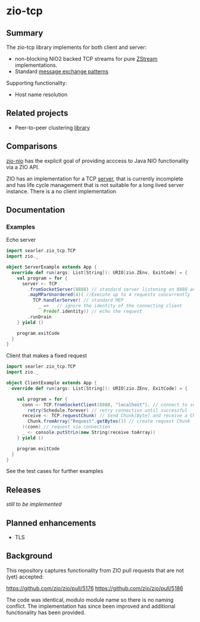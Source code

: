 # zio-tcp

## Summary

The zio-tcp library implements for both client and server:
* non-blocking NIO2 backed TCP streams for pure [ZStream](https://zio.dev/docs/datatypes/stream/stream) implementations.
* Standard [message exchange patterns](https://en.wikipedia.org/wiki/Enterprise_Integration_Patterns)

Supporting functionality:
* Host name resolution

## Related projects

* Peer-to-peer clustering [library](https://github.com/searler/zio-peer)

## Comparisons

 [zio-nio](https://zio.github.io/zio-nio/) has the explicit goal of providing acccess to Java NIO 
 functionality via a ZIO API.

ZIO has an implementation for a TCP 
[server](https://javadoc.io/static/dev.zio/zio-streams_2.12/1.0.9/zio/stream/ZStream$.html#fromSocketServer(port:Int,host:Option[String]):zio.stream.ZStream[zio.blocking.Blocking,Throwable,ZStreamPlatformSpecificConstructors.this.Connection]), 
that is currently incomplete and has life cycle management that is not suitable for a long lived server instance. There
is a no client implementation
 

## Documentation

### Examples


Echo server 
```scala
import searler.zio_tcp.TCP
import zio._

object ServerExample extends App {
  override def run(args: List[String]): URIO[zio.ZEnv, ExitCode] = {
    val program = for {
      server <- TCP
        .fromSocketServer(8888) // standard server listening on 8888 and wildcard bound
        .mapMParUnordered(4)( //Execute up to 4 requests concurrently
          TCP.handlerServer( // standard MEP
            _ =>   // ignore the identity of the connecting client
              Predef.identity)) // echo the request
        .runDrain
    } yield ()

    program.exitCode
  }
}
```

Client that makes a fixed request

```scala
import searler.zio_tcp.TCP
import zio._

object ClientExample extends App {
  override def run(args: List[String]): URIO[zio.ZEnv, ExitCode] = {

    val program = for {
      conn <- TCP.fromSocketClient(8888, "localhost"). // connect to server
        retry(Schedule.forever) // retry connection until successful
      receive <- TCP.requestChunk( // Send Chunk[Byte] and receive a Chunk[Byte]
        Chunk.fromArray("Request".getBytes()) // create request Chunk
      )(conn) // request via connection
      _ <- console.putStrLn(new String(receive.toArray))
    } yield ()

    program.exitCode
  }
}
```

See the test cases for further examples

## Releases
_still to be implemented_

## Planned enhancements

* TLS 

## Background
This repository captures functionality from ZIO pull requests that are not (yet) accepted:

https://github.com/zio/zio/pull/5176
https://github.com/zio/zio/pull/5186

The code was identical, modulo module name so there is no naming conflict.
The implementation has since been improved and additional functionality has been provided.


